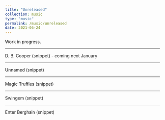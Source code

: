 ```yaml
---
title: "Unreleased"
collection: music
type: "music"
permalink: /music/unreleased
date: 2021-06-24
---
```


Work in progress.

---
D. B. Cooper (snippet) - coming next January
<audio style="width:100%;height:100%;" class="mejs__player">
	<source src="/files/music/d_b_cooper_clip.mp3" type="audio/mp3">
	Your browser does not support the audio element.
</audio>

---

Unnamed (snippet)
<audio style="width:100%;height:100%;" class="mejs__player">
	<source src="/files/music/synth_jam_clip.mp3"  type="audio/mp3">
	Your browser does not support the audio element.
</audio>

---

Magic Truffles (snippet)
<audio style="width:100%;height:100%;" class="mejs__player">
	<source src="/files/music/magic_truffles_clip.mp3" type="audio/mp3">
	Your browser does not support the audio element.
</audio>

---

Swingem (snippet)
<audio style="width:100%;height:100%;" class="mejs__player">
	<source src="/files/music/swingem_clip.mp3"  type="audio/mp3">
	Your browser does not support the audio element.
</audio>

---

Enter Berghain (snippet)
<audio style="width:100%;height:100%;" class="mejs__player">
	<source src="/files/music/enter_berghain_clip.mp3"  type="audio/mp3">
	Your browser does not support the audio element.
</audio>